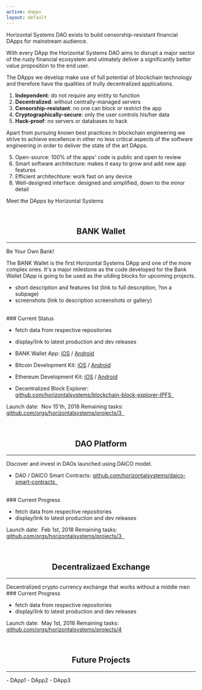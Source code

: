 ```yaml
---
active: dapps
layout: default
---
```


Horizontal Systems DAO exists to build censorship-resistant financial DApps for mainstream audience.

With every DApp the Horizontal Systems DAO aims to disrupt a major sector of the rusty financial ecosystem and utimately deliver a significantly better value proposition to the end user.

The DApps we develop make use of full potential of blockchain technology and therefore have the qualities of trully decentralized applications.

1. **Independent**: do not require any entity to function
2. **Decentralized**: without centrally-managed servers
3. **Censorship-resistant**: no one can block or restrict the app
4. **Cryptographically-secure**: only the user controls his/her data
5. **Hack-proof**: no servers or databases to hack

Apart from pursuing known best practices in blockchain engineering we strive to achieve excellence in other no less critical aspects of the software engineering in order to deliver the state of the art DApps.

5. Open-source: 100% of the apps' code is public and open to review
6. Smart software architecture: makes it easy to grow and add new app features
7. Efficient architechture: work fast on any device
8. Well-designed interface: designed and simplified, down to the minor detail


Meet the DApps by Horizontal Systems



<br/>
<center><h2>BANK Wallet</h2></center>
<hr/>
Be Your Own Bank!

The BANK Wallet is the first Horizontal Systems DApp and one of the more complex ones. It's a major milestone as the code developed for the Bank Wallet DApp is going to be used as the uilding blocks for upcoming projects.

- short description and features list (link to full description, ?on a subpage)
- screenshots (link to description screenshots or gallery)
<br/>
### Current Status

- fetch data from respective repositories
- display/link to latest production and dev releases

- BANK Wallet App: [iOS](https://github.com/horizontalsystems/bank-wallet-ios-app ) / [Android](https://github.com/horizontalsystems/bank-wallet-android-app  )
- Bitcoin Development Kit: [iOS](https://github.com/horizontalsystems/bitcoin-kit-ios  ) / [Android](https://github.com/horizontalsystems/bitcoin-kit-android )
- Ethereum Development Kit: [iOS](https://github.com/horizontalsystems/ethereum-kit-ios  ) / [Android](https://github.com/horizontalsystems/ethereum-kit-android )
- Decentralized Block Explorer: [github.com/horizontalsystems/blockchain-block-explorer-IPFS  ](https://github.com/horizontalsystems/blockchain-block-explorer-IPFS  )

Launch date:  Nov 15'th, 2018
Remaining tasks: [github.com/orgs/horizontalsystems/projects/3  ](https://github.com/orgs/horizontalsystems/projects/2)



<br/>
<center><h2>DAO Platform</h2></center>
<hr/>
Discover and invest in DAOs launched using DAICO model.

- DAO / DAICO Smart Contracts: [github.com/horizontalsystems/daico-smart-contracts  ](https://github.com/horizontalsystems/daico-smart-contracts  )
<br/>
### Current Progress

- fetch data from respective repositories
- display/link to latest production and dev releases

Launch date:  Feb 1st, 2018
Remaining tasks: [github.com/orgs/horizontalsystems/projects/3  ](https://github.com/orgs/horizontalsystems/projects/3  )



<br/>
<center><h2>Decentralizaed Exchange</h2></center>
<hr/>
Decentralized crypto currency exchange that works without a middle men
<br/>
### Current Progress

- fetch data from respective repositories
- display/link to latest production and dev releases

Launch date:  May 1st, 2018
Remaining tasks: [github.com/orgs/horizontalsystems/projects/4](https://github.com/orgs/horizontalsystems/projects/4)


<br/>
<center><h2>Future Projects</h2></center>
<hr/>
- DApp1
- DApp2
- DApp3

